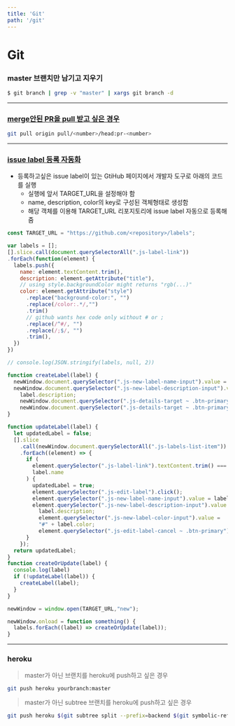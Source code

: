 ```yaml
---
title: 'Git'
path: '/git'
---
```


# Git

### master 브랜치만 남기고 지우기

```bash
$ git branch | grep -v "master" | xargs git branch -d
```

---

### [merge안된 PR을 pull 받고 싶은 경우](https://www.notion.so/TIL_20200715-84bbe0a9dd2d4664b5a1a36b10c5b1b8)

```bash
git pull origin pull/<number>/head:pr-<number>
```

---

### [issue label 등록 자동화](https://douglascayers.com/2019/08/01/how-to-export-and-import-github-issue-labels-between-projects/)

- 등록하고싶은 issue label이 있는 GtiHub 페이지에서 개발자 도구로 아래의 코드를 실행
  - 실행에 앞서 TARGET_URL을 설정해야 함
  - name, description, color의 key로 구성된 객체형태로 생성함
  - 해당 객체를 이용해 TARGET_URL 리포지토리에 issue label 자동으로 등록해줌

```javascript
const TARGET_URL = "https://github.com/<repository>/labels";

var labels = [];
[].slice.call(document.querySelectorAll(".js-label-link"))
.forEach(function(element) {
  labels.push({
    name: element.textContent.trim(),
    description: element.getAttribute("title"),
    // using style.backgroundColor might returns "rgb(...)"
    color: element.getAttribute("style")
      .replace("background-color:", "")
      .replace(/color:.*/,"")
      .trim()
      // github wants hex code only without # or ;
      .replace(/^#/, "")
      .replace(/;$/, "")
      .trim(),
  })
})

// console.log(JSON.stringify(labels, null, 2))

function createLabel(label) {
  newWindow.document.querySelector(".js-new-label-name-input").value = label.name;
  newWindow.document.querySelector(".js-new-label-description-input").value =
    label.description;
    newWindow.document.querySelector(".js-details-target ~ .btn-primary").disabled = false;
    newWindow.document.querySelector(".js-details-target ~ .btn-primary").click();
}

function updateLabel(label) {
  let updatedLabel = false;
  [].slice
    .call(newWindow.document.querySelectorAll(".js-labels-list-item"))
    .forEach((element) => {
      if (
        element.querySelector(".js-label-link").textContent.trim() ===
        label.name
      ) {
        updatedLabel = true;
        element.querySelector(".js-edit-label").click();
        element.querySelector(".js-new-label-name-input").value = label.name;
        element.querySelector(".js-new-label-description-input").value =
          label.description;
          element.querySelector(".js-new-label-color-input").value =
          "#" + label.color;
          element.querySelector(".js-edit-label-cancel ~ .btn-primary").click();
      }
    });
  return updatedLabel;
}
function createOrUpdate(label) {
  console.log(label)
  if (!updateLabel(label)) {
    createLabel(label);
  }
}

newWindow = window.open(TARGET_URL,"new");

newWindow.onload = function something() {
  labels.forEach((label) => createOrUpdate(label));
}
```

---

### heroku
> master가 아닌 브랜치를 heroku에 push하고 싶은 경우

```bash
git push heroku yourbranch:master
```

> master가 아닌 subtree 브랜치를 heroku에 push하고 싶은 경우

```bash
git push heroku $(git subtree split --prefix=backend $(git symbolic-ref --short -q HEAD)):master --force
```

